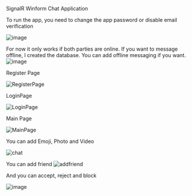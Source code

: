 SignalR Winform Chat Application

To run the app, you need to change the app password or disable email verification

![image](https://github.com/user-attachments/assets/9c54e351-6901-4217-b614-78bc445b6d63)

For now it only works if both parties are online. If you want to message offline, I created the database. You can add offline messaging if you want.
![image](https://github.com/user-attachments/assets/0169cc13-6e85-4b39-ad11-78fd7c5792eb)


Register Page

![RegisterPage](https://github.com/user-attachments/assets/27ce6d49-b2a1-40c7-8d6d-a18e2a8a91e2)

LoginPage 

![LoginPage](https://github.com/user-attachments/assets/3ff270cf-6e13-4e0c-89af-3cd9a532acf1)

Main Page

![MainPage](https://github.com/user-attachments/assets/8979a555-a99c-4574-b713-f142e8dadcf8)

You can add Emoji, Photo and Video


![chat](https://github.com/user-attachments/assets/334b40a5-7d89-4bd2-ac37-3dd4e2e0245f)

You can add friend
![addfriend](https://github.com/user-attachments/assets/686ae809-e08f-478d-b039-9d7a63ab4d52)

And you can accept, reject and block

![image](https://github.com/user-attachments/assets/d0180b7c-7644-4ca2-b873-3d2d34cbd636)


